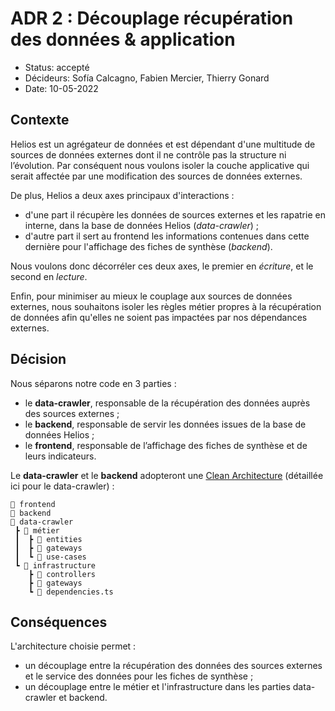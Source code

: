 # ADR 2 : Découplage récupération des données & application

* Status: accepté
* Décideurs: Sofía Calcagno, Fabien Mercier, Thierry Gonard
* Date: 10-05-2022

## Contexte

Helios est un agrégateur de données et est dépendant d'une multitude de sources de données externes dont il ne contrôle pas la structure ni l’évolution. Par conséquent nous voulons isoler la couche applicative qui serait affectée par une modification des sources de données externes.

De plus, Helios a deux axes principaux d'interactions :
- d'une part il récupère les données de sources externes et les rapatrie en interne, dans la base de données Helios (*data-crawler*) ;
- d'autre part il sert au frontend les informations contenues dans cette dernière pour l'affichage des fiches de synthèse (*backend*).

Nous voulons donc décorréler ces deux axes, le premier en *écriture*, et le second en *lecture*.

Enfin, pour minimiser au mieux le couplage aux sources de données externes, nous souhaitons isoler les règles métier propres à la récupération de données afin qu'elles ne soient pas impactées par nos dépendances externes.

## Décision

Nous séparons notre code en 3 parties :
- le **data-crawler**, responsable de la récupération des données auprès des sources externes ;
- le **backend**, responsable de servir les données issues de la base de données Helios ;
- le **frontend**, responsable de l’affichage des fiches de synthèse et de leurs indicateurs.

Le **data-crawler** et le **backend** adopteront une [Clean Architecture](https://blog.cleancoder.com/uncle-bob/2012/08/13/the-clean-architecture.html) (détaillée ici pour le data-crawler) :

```
📂 frontend
📂 backend
📂 data-crawler
 ┣ 📂 métier
 ┃  ┣ 📂 entities
 ┃  ┣ 📂 gateways
 ┃  ┗ 📂 use-cases
 ┗ 📂 infrastructure
    ┣ 📂 controllers
    ┣ 📂 gateways
    ┗ 📜 dependencies.ts
```

## Conséquences

L'architecture choisie permet :

- un découplage entre la récupération des données des sources externes et le service des données pour les fiches de synthèse ;
- un découplage entre le métier et l'infrastructure dans les parties data-crawler et backend.
